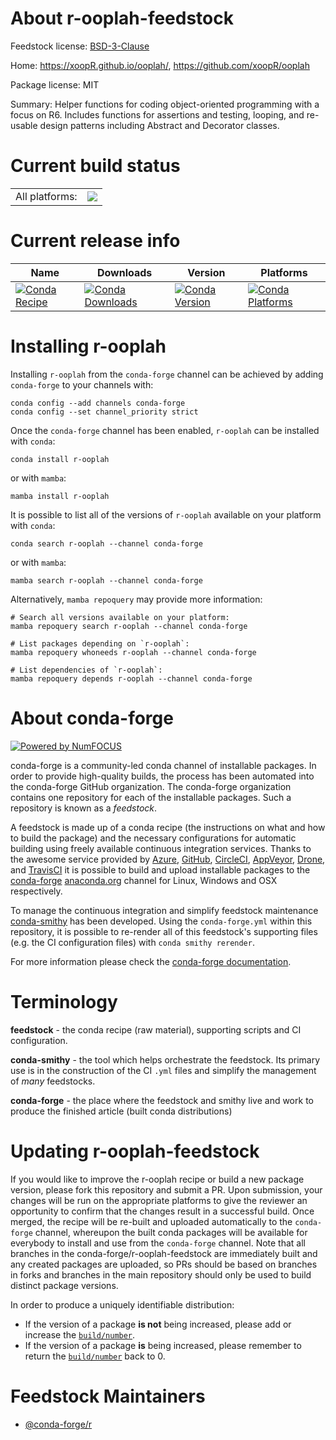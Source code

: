 About r-ooplah-feedstock
========================

Feedstock license: [BSD-3-Clause](https://github.com/conda-forge/r-ooplah-feedstock/blob/main/LICENSE.txt)

Home: https://xoopR.github.io/ooplah/, https://github.com/xoopR/ooplah

Package license: MIT

Summary: Helper functions for coding object-oriented programming with a focus on R6. Includes functions for assertions and testing, looping, and re-usable design patterns including Abstract and Decorator classes.

Current build status
====================


<table><tr><td>All platforms:</td>
    <td>
      <a href="https://dev.azure.com/conda-forge/feedstock-builds/_build/latest?definitionId=13841&branchName=main">
        <img src="https://dev.azure.com/conda-forge/feedstock-builds/_apis/build/status/r-ooplah-feedstock?branchName=main">
      </a>
    </td>
  </tr>
</table>

Current release info
====================

| Name | Downloads | Version | Platforms |
| --- | --- | --- | --- |
| [![Conda Recipe](https://img.shields.io/badge/recipe-r--ooplah-green.svg)](https://anaconda.org/conda-forge/r-ooplah) | [![Conda Downloads](https://img.shields.io/conda/dn/conda-forge/r-ooplah.svg)](https://anaconda.org/conda-forge/r-ooplah) | [![Conda Version](https://img.shields.io/conda/vn/conda-forge/r-ooplah.svg)](https://anaconda.org/conda-forge/r-ooplah) | [![Conda Platforms](https://img.shields.io/conda/pn/conda-forge/r-ooplah.svg)](https://anaconda.org/conda-forge/r-ooplah) |

Installing r-ooplah
===================

Installing `r-ooplah` from the `conda-forge` channel can be achieved by adding `conda-forge` to your channels with:

```
conda config --add channels conda-forge
conda config --set channel_priority strict
```

Once the `conda-forge` channel has been enabled, `r-ooplah` can be installed with `conda`:

```
conda install r-ooplah
```

or with `mamba`:

```
mamba install r-ooplah
```

It is possible to list all of the versions of `r-ooplah` available on your platform with `conda`:

```
conda search r-ooplah --channel conda-forge
```

or with `mamba`:

```
mamba search r-ooplah --channel conda-forge
```

Alternatively, `mamba repoquery` may provide more information:

```
# Search all versions available on your platform:
mamba repoquery search r-ooplah --channel conda-forge

# List packages depending on `r-ooplah`:
mamba repoquery whoneeds r-ooplah --channel conda-forge

# List dependencies of `r-ooplah`:
mamba repoquery depends r-ooplah --channel conda-forge
```


About conda-forge
=================

[![Powered by
NumFOCUS](https://img.shields.io/badge/powered%20by-NumFOCUS-orange.svg?style=flat&colorA=E1523D&colorB=007D8A)](https://numfocus.org)

conda-forge is a community-led conda channel of installable packages.
In order to provide high-quality builds, the process has been automated into the
conda-forge GitHub organization. The conda-forge organization contains one repository
for each of the installable packages. Such a repository is known as a *feedstock*.

A feedstock is made up of a conda recipe (the instructions on what and how to build
the package) and the necessary configurations for automatic building using freely
available continuous integration services. Thanks to the awesome service provided by
[Azure](https://azure.microsoft.com/en-us/services/devops/), [GitHub](https://github.com/),
[CircleCI](https://circleci.com/), [AppVeyor](https://www.appveyor.com/),
[Drone](https://cloud.drone.io/welcome), and [TravisCI](https://travis-ci.com/)
it is possible to build and upload installable packages to the
[conda-forge](https://anaconda.org/conda-forge) [anaconda.org](https://anaconda.org/)
channel for Linux, Windows and OSX respectively.

To manage the continuous integration and simplify feedstock maintenance
[conda-smithy](https://github.com/conda-forge/conda-smithy) has been developed.
Using the ``conda-forge.yml`` within this repository, it is possible to re-render all of
this feedstock's supporting files (e.g. the CI configuration files) with ``conda smithy rerender``.

For more information please check the [conda-forge documentation](https://conda-forge.org/docs/).

Terminology
===========

**feedstock** - the conda recipe (raw material), supporting scripts and CI configuration.

**conda-smithy** - the tool which helps orchestrate the feedstock.
                   Its primary use is in the construction of the CI ``.yml`` files
                   and simplify the management of *many* feedstocks.

**conda-forge** - the place where the feedstock and smithy live and work to
                  produce the finished article (built conda distributions)


Updating r-ooplah-feedstock
===========================

If you would like to improve the r-ooplah recipe or build a new
package version, please fork this repository and submit a PR. Upon submission,
your changes will be run on the appropriate platforms to give the reviewer an
opportunity to confirm that the changes result in a successful build. Once
merged, the recipe will be re-built and uploaded automatically to the
`conda-forge` channel, whereupon the built conda packages will be available for
everybody to install and use from the `conda-forge` channel.
Note that all branches in the conda-forge/r-ooplah-feedstock are
immediately built and any created packages are uploaded, so PRs should be based
on branches in forks and branches in the main repository should only be used to
build distinct package versions.

In order to produce a uniquely identifiable distribution:
 * If the version of a package **is not** being increased, please add or increase
   the [``build/number``](https://docs.conda.io/projects/conda-build/en/latest/resources/define-metadata.html#build-number-and-string).
 * If the version of a package **is** being increased, please remember to return
   the [``build/number``](https://docs.conda.io/projects/conda-build/en/latest/resources/define-metadata.html#build-number-and-string)
   back to 0.

Feedstock Maintainers
=====================

* [@conda-forge/r](https://github.com/conda-forge/r/)

